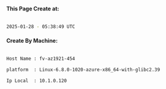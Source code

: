 
   
#### This Page Create at:

```bash

2025-01-28 - 05:38:49 UTC

```

#### Create By Machine:

```bash

Host Name : fv-az1921-454

platform  : Linux-6.8.0-1020-azure-x86_64-with-glibc2.39

Ip Local  : 10.1.0.120

```

